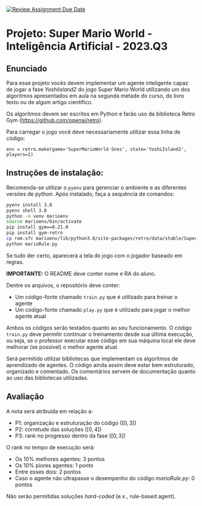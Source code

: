 [![Review Assignment Due Date](https://classroom.github.com/assets/deadline-readme-button-24ddc0f5d75046c5622901739e7c5dd533143b0c8e959d652212380cedb1ea36.svg)](https://classroom.github.com/a/8FbybHbY)
# Projeto: Super Mario World - Inteligência Artificial - 2023.Q3



## Enunciado

Para esse projeto vocês devem implementar um agente inteligente capaz de jogar a fase *YoshiIsland2* do jogo Super Mario World utilizando um dos algoritmos apresentados em aula na segunda metade do curso, do livro texto ou de algum artigo científico.

Os algoritmos devem ser escritos em Python e farão uso da biblioteca Retro Gym (https://github.com/openai/retro).

Para carregar o jogo você deve necessariamente utilizar essa linha de código:

```
env = retro.make(game='SuperMarioWorld-Snes', state='YoshiIsland2', players=1)
```

## Instruções de instalação:

Recomenda-se utilizar o `pyenv` para gerenciar o ambiente e as diferentes versões de python. Após instalado, faça a sequência de comandos:

```bash
pyenv install 3.8
pyenv shell 3.8
python -m venv marioenv
source marioenv/bin/activate
pip install gym==0.21.0
pip install gym-retro
cp rom.sfc marioenv/lib/python3.8/site-packages/retro/data/stable/SuperMarioWorld-Snes/
python marioRule.py
```

Se tudo der certo, aparecerá a tela do jogo com o jogador baseado em regras.


**IMPORTANTE:** O README deve conter nome e RA do aluno.

Dentre os arquivos, o repositório deve conter:

- Um código-fonte chamado `train.py` que é utilizado para treinar o agente
- Um código-fonte chamado `play.py` que é utilizado para jogar o melhor agente atual

Ambos os códigos serão testados quanto ao seu funcionamento. O código `train.py` deve permitir continuar o treinamento desde sua última execução, ou seja, se o professor executar esse código em sua máquina local ele deve melhorar (se possível) o melhor agente atual.

Será permitido utilizar bibliotecas que implementam os algoritmos de aprendizado de agentes. O código ainda assim deve estar bem estruturado, organizado e comentado. Os comentários servem de documentação quanto ao uso das bibliotecas utilizadas.

## Avaliação

A nota será atribuída em relação a:

- P1: organização e estruturação do código ($[0, 3]$)
- P2: corretude das soluções ($[0, 4]$)
- P3: rank no progresso dentro da fase ($[0, 3]$)

O rank no tempo de execução será:

- Os $10\%$ melhores agentes: 3 pontos
- Os $10\%$ piores agentes: 1 ponto
- Entre esses dois: 2 pontos
- Caso o agente não ultrapasse o desempenho do código *marioRule.py*: 0 pontos

Não serão permitidas soluções *hard-coded* (e.x., rule-based agent).
